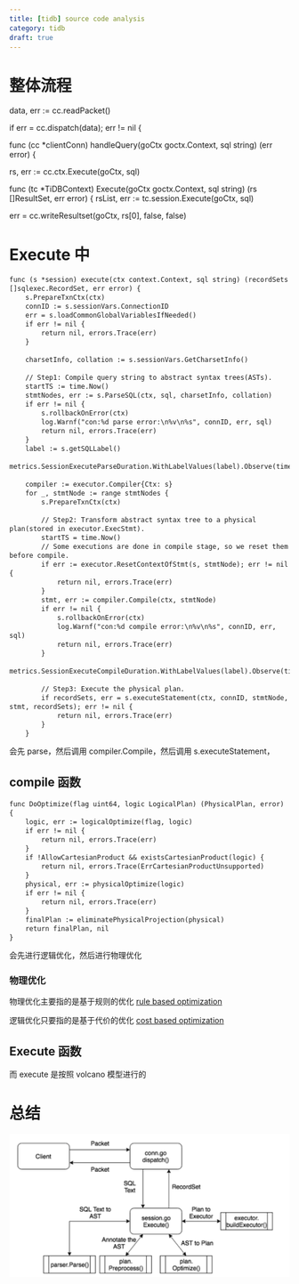 ```yaml
---
title: [tidb] source code analysis
category: tidb
draft: true
---
```



# 整体流程

data, err := cc.readPacket()

if err = cc.dispatch(data); err != nil {

func (cc *clientConn) handleQuery(goCtx goctx.Context, sql string) (err error) {

rs, err := cc.ctx.Execute(goCtx, sql)

func (tc *TiDBContext) Execute(goCtx goctx.Context, sql string) (rs []ResultSet, err error) { rsList, err := tc.session.Execute(goCtx, sql)

err = cc.writeResultset(goCtx, rs[0], false, false)

# Execute 中

    func (s *session) execute(ctx context.Context, sql string) (recordSets []sqlexec.RecordSet, err error) {
    	s.PrepareTxnCtx(ctx)
    	connID := s.sessionVars.ConnectionID
    	err = s.loadCommonGlobalVariablesIfNeeded()
    	if err != nil {
    		return nil, errors.Trace(err)
    	}
    
    	charsetInfo, collation := s.sessionVars.GetCharsetInfo()
    
    	// Step1: Compile query string to abstract syntax trees(ASTs).
    	startTS := time.Now()
    	stmtNodes, err := s.ParseSQL(ctx, sql, charsetInfo, collation)
    	if err != nil {
    		s.rollbackOnError(ctx)
    		log.Warnf("con:%d parse error:\n%v\n%s", connID, err, sql)
    		return nil, errors.Trace(err)
    	}
    	label := s.getSQLLabel()
    	metrics.SessionExecuteParseDuration.WithLabelValues(label).Observe(time.Since(startTS).Seconds())
    
    	compiler := executor.Compiler{Ctx: s}
    	for _, stmtNode := range stmtNodes {
    		s.PrepareTxnCtx(ctx)
    
    		// Step2: Transform abstract syntax tree to a physical plan(stored in executor.ExecStmt).
    		startTS = time.Now()
    		// Some executions are done in compile stage, so we reset them before compile.
    		if err := executor.ResetContextOfStmt(s, stmtNode); err != nil {
    			return nil, errors.Trace(err)
    		}
    		stmt, err := compiler.Compile(ctx, stmtNode)
    		if err != nil {
    			s.rollbackOnError(ctx)
    			log.Warnf("con:%d compile error:\n%v\n%s", connID, err, sql)
    			return nil, errors.Trace(err)
    		}
    		metrics.SessionExecuteCompileDuration.WithLabelValues(label).Observe(time.Since(startTS).Seconds())
    
    		// Step3: Execute the physical plan.
    		if recordSets, err = s.executeStatement(ctx, connID, stmtNode, stmt, recordSets); err != nil {
    			return nil, errors.Trace(err)
    		}
    	}

会先 parse，然后调用 compiler.Compile，然后调用 s.executeStatement，

## compile 函数

    func DoOptimize(flag uint64, logic LogicalPlan) (PhysicalPlan, error) {
    	logic, err := logicalOptimize(flag, logic)
    	if err != nil {
    		return nil, errors.Trace(err)
    	}
    	if !AllowCartesianProduct && existsCartesianProduct(logic) {
    		return nil, errors.Trace(ErrCartesianProductUnsupported)
    	}
    	physical, err := physicalOptimize(logic)
    	if err != nil {
    		return nil, errors.Trace(err)
    	}
    	finalPlan := eliminatePhysicalProjection(physical)
    	return finalPlan, nil
    }

会先进行逻辑优化，然后进行物理优化

### 物理优化

物理优化主要指的是基于规则的优化 [rule based optimization](https://pingcap.com/blog-cn/tidb-source-code-reading-7/)

逻辑优化只要指的是基于代价的优化 [cost based optimization](https://pingcap.com/blog-cn/tidb-source-code-reading-8/)

## Execute 函数

而 execute 是按照 volcano 模型进行的

# 总结

![from tidb](/asserts/sql-life.png)
